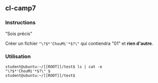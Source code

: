 ## cl-camp7

### Instructions

"Sois précis"

Créer un fichier `"\?$*'ChouMi'*$?\"` qui contiendra "01" et **rien d'autre**.

### Utilisation

```console
student@ubuntu:~/[[ROOT]]/test$ ls | cat -e
"\?$*'ChouMi'*$?\" $
student@ubuntu:~/[[ROOT]]/test$
```
